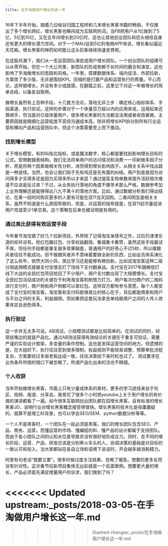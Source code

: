 ```yaml
---
title: 在手淘做用户增长的这一年
---
```


16年下半年开始，随着几位硅谷归国工程师和几本增长黑客书籍的畅销，不仅推出了多个增长网红，增长黑客也瞬间成为互联网热词。当FB把用户从1亿做到了5亿，5亿到10亿，又在五年间增长到20亿时，这也让其他创业团队和巨头相信自身还有更大的增长潜力空间。对于一个MAU达到5亿的电商APP来说，增长看似逼近天花板。增长黑客的神药如何能让这头巨象继续快速发育呢。

在这股风潮下，我们从一支运营团队演变成用户增长团队。一个创业团队的组建可以从零开始，但在一个大公司里，新团队的形成依赖于长时间的磨合和演变。这也影响了手淘做增长的思路和风格。一年里，搭建数据体系、端内促活、外部拉新，方案改了多少版，无非是围绕KPI。压缩的是打磨产品和运营执行的质量。平心而论，这样做增长，并没有多少成就感。在翻篇之前，这里记下对这一年做增长的简单总结，以备各自取用。  

做增长虽然有上百种手段，十几套方法论，落地无非三步：确定核心指标体系、手段渠道、执行验证。这样的步骤对于一个体量百万级以内的应用来说，运用起来还算顺手，但当面对亿级体量用户，很多增长黑客的方法都没法用或者收效甚微，主要原因就是精细化运营程度不高但沟通成本高，除非把增长KPI拆分到所有行业运营和横向产品和运营团队中，但这个决策需要至上而下推动。

### 找到增长模型
关于增长模型，有的叫指北指标，或是魔法数字，核心都是要找到影响增长目标的公式。受限数据表结构，我们无法将单用户的访问情况和消费一一印射做多因子分析，而是将两个因素做相关性分析，进而得到增长影响因子。从相关关系中找出路是一种途径。当然，也会让我们陷于先有鸡还是先有蛋的纠结。用户到底是因为访问得多才买得多还是因为买得多所以才来逛？通过提高复购单数来提升活跃频次难道不应该是反过来？不过，从业务执行落地的角度不像学术那么严格，数据参考加上业务理解还是能够得出八九不离十的落地方案。比如，通过数据分析我们得出结论，在某一段时间购买更多的人更有可能在双11当天回购。二者间明显是相关关系，虽然不知道是什么原因导致的，但是，对运营的指导就是，在双11前尽量促进用户完成至少1单交易。这个策略在后来也被证明是有用的。  

### 通过类比获得有效运营手段
今年春节淘宝搞了好几个拉新项目，外界除了记得淘宝亲情号之外，过后仍津津乐道的却并没有。抢红包赢红包、分享权益翻倍、集福集卡集赞，虽然这些手段屡试不爽，但任何手段都是重复越多效果越差，普通用户的好奇心不过5秒，所以做跟风者往往不能成功。但不做跟风者并不意味着要做全新的东西，比如会员体系演化了这么些年，依然大同小异。类比学习还是能够有微创新。比如说淘宝客这种二级分销返佣模式就被支付宝借去打了场线下支付翻身战。支付宝在2017年跟微信打线下大战的全民红包项目抢回了不少用户，用户支付数出现了大规模增长。支付宝全民红包活动成功的关键在于利用淘宝客机制借力打力。用户每次扫商户的二维码进行支付时，商户侧和用户侧都可以拿红包，这样双方都有参与意愿，每个人都变成了支付宝的淘宝客。淘宝客和支付码能够类比的核心在于，背后都是商家和用户与平台之间的关系，利益捆绑。而如果把这套玩法拿去单纯做用户之间的人传人效果肯定会逊色得多。  

### 执行验证
这一步并无太多可说。AB测试，小规模测试都是比较简单的。在测试的同时，经常挂嘴边的就是产品化。通过AB测试获得有效结论的关键在于重复可验证，需要严谨的实验设计框架，多变量的条件控制。这也是发挥运营空间的地方。但遗憾的是，在大组织下，执行往往受到很多限制，权益规则不能轻易调整、预算审批流程复杂，方案要经过多层老板达成一致，往往决策拍下来时机也过了。 测试要求在业务条件所限的借口下被忽略了。所谓产品化出来的活也不精细。

### 个人收获
当年开始做增长黑客，市面上只有少量成体系的素材，更多的学习途径来自于社区、视频、报道、分享会。我曾花了很多个小时把youtube上关于用户增长的有价值的演讲都看了一遍。如今很多互联网创业团队都在招增长黑客，且有标准的增长黑客JD，说明行业对增长黑客概念接受得很快。增长黑客的技术化是毋庸置疑的，就算不是理工科背景，也可以学会SEO/SEM、python数据分析等等。  


一个人不是黑客时，一个团队在一起必须是黑客。我们的增长团队包含SEO、产品、商务、运营，而懂运营的市场、懂编程的BI、懂产品的设计都属于支持团队。而由于各小团队之间的认知水位差导致并没有很好地形成合力。同时，在不同的增长阶段，运营、产品、研发应该是分别牵火车头的人，协调决策的基础是对目标的一致认可和投入。当大家都站在各自立场和语境下说话时，开会越多越消耗精力。

阿里有句老话“既要又要”。很多时候过度关注结果，忽略了缓急。想要的更多反而没有针对性。这次春节拉新项目集体无出彩就是一个反面案例。想要更大量的增长，产品必须首先满足增量用户的诉求，我们做到了吗？

<<<<<<< Updated upstream:_posts/2018-03-05-在手淘做用户增长这一年.md
=======

>>>>>>> Stashed changes:_posts/在手淘做用户增长这一年.md


